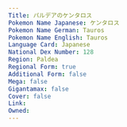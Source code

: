 ```yaml
---
﻿Title: パルデアのケンタロス
Pokemon Name Japanese: ケンタロス
Pokemon Name German: Tauros
Pokemon Name English: Tauros
Language Card: Japanese
National Dex Number: 128
Region: Paldea
Regional Form: true
Additional Form: false
Mega: false
Gigantamax: false
Cover: false
Link: 
Owned: 
---
```

